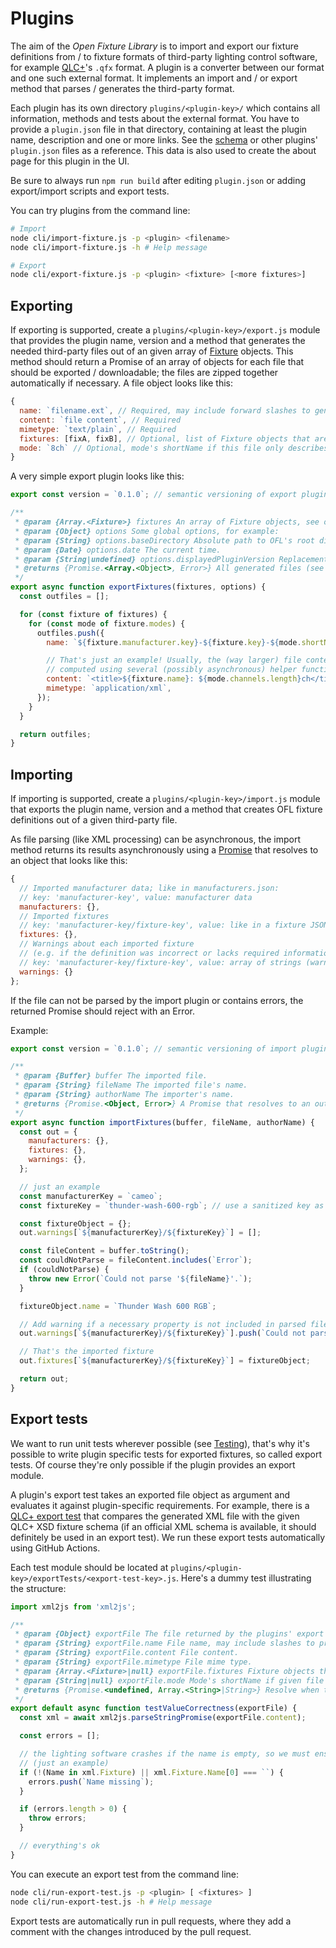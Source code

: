# Plugins

The aim of the *Open Fixture Library* is to import and export our fixture definitions from / to fixture formats of third-party lighting control software, for example [QLC+](https://github.com/mcallegari/qlcplus)'s `.qfx` format. A plugin is a converter between our format and one such external format. It implements an import and / or export method that parses / generates the third-party format.

Each plugin has its own directory `plugins/<plugin-key>/` which contains all information, methods and tests about the external format. You have to provide a `plugin.json` file in that directory, containing at least the plugin name, description and one or more links. See the [schema](../schemas/plugin.json) or other plugins' `plugin.json` files as a reference. This data is also used to create the about page for this plugin in the UI.

Be sure to always run `npm run build` after editing `plugin.json` or adding export/import scripts and export tests.

You can try plugins from the command line:

```bash
# Import
node cli/import-fixture.js -p <plugin> <filename>
node cli/import-fixture.js -h # Help message

# Export
node cli/export-fixture.js -p <plugin> <fixture> [<more fixtures>]
```

## Exporting

If exporting is supported, create a `plugins/<plugin-key>/export.js` module that provides the plugin name, version and a method that generates the needed third-party files out of an given array of [Fixture](model-api.md#Fixture) objects. This method should return a Promise of an array of objects for each file that should be exported / downloadable; the files are zipped together automatically if necessary. A file object looks like this:

<!-- eslint-skip -->
```js
{
  name: `filename.ext`, // Required, may include forward slashes to generate a folder structure
  content: `file content`, // Required
  mimetype: `text/plain`, // Required
  fixtures: [fixA, fixB], // Optional, list of Fixture objects that are described in this file; may be omitted if the file doesn't belong to any fixture (e.g. manufacturer information)
  mode: `8ch` // Optional, mode's shortName if this file only describes a single mode
}
```

A very simple export plugin looks like this:

```js
export const version = `0.1.0`; // semantic versioning of export plugin

/**
 * @param {Array.<Fixture>} fixtures An array of Fixture objects, see our fixture model
 * @param {Object} options Some global options, for example:
 * @param {String} options.baseDirectory Absolute path to OFL's root directory
 * @param {Date} options.date The current time.
 * @param {String|undefined} options.displayedPluginVersion Replacement for plugin version if the plugin version is used in export.
 * @returns {Promise.<Array.<Object>, Error>} All generated files (see file schema above)
 */
export async function exportFixtures(fixtures, options) {
  const outfiles = [];

  for (const fixture of fixtures) {
    for (const mode of fixture.modes) {
      outfiles.push({
        name: `${fixture.manufacturer.key}-${fixture.key}-${mode.shortName}.xml`,

        // That's just an example! Usually, the (way larger) file contents are
        // computed using several (possibly asynchronous) helper functions
        content: `<title>${fixture.name}: ${mode.channels.length}ch</title>`,
        mimetype: `application/xml`,
      });
    }
  }

  return outfiles;
}
```

## Importing

If importing is supported, create a `plugins/<plugin-key>/import.js` module that exports the plugin name, version and a method that creates OFL fixture definitions out of a given third-party file.

As file parsing (like XML processing) can be asynchronous, the import method returns its results asynchronously using a [Promise](https://developer.mozilla.org/de/docs/Web/JavaScript/Reference/Global_Objects/Promise) that resolves to an object that looks like this:

<!-- eslint-skip -->
```js
{
  // Imported manufacturer data; like in manufacturers.json:
  // key: 'manufacturer-key', value: manufacturer data
  manufacturers: {},
  // Imported fixtures
  // key: 'manufacturer-key/fixture-key', value: like in a fixture JSON
  fixtures: {},
  // Warnings about each imported fixture
  // (e.g. if the definition was incorrect or lacks required information)
  // key: 'manufacturer-key/fixture-key', value: array of strings (warning messages)
  warnings: {}
};
```

If the file can not be parsed by the import plugin or contains errors, the returned Promise should reject with an Error.

Example:

```js
export const version = `0.1.0`; // semantic versioning of import plugin

/**
 * @param {Buffer} buffer The imported file.
 * @param {String} fileName The imported file's name.
 * @param {String} authorName The importer's name.
 * @returns {Promise.<Object, Error>} A Promise that resolves to an out object (see above) or rejects with an error.
 */
export async function importFixtures(buffer, fileName, authorName) {
  const out = {
    manufacturers: {},
    fixtures: {},
    warnings: {},
  };

  // just an example
  const manufacturerKey = `cameo`;
  const fixtureKey = `thunder-wash-600-rgb`; // use a sanitized key as it's used as filename!

  const fixtureObject = {};
  out.warnings[`${manufacturerKey}/${fixtureKey}`] = [];

  const fileContent = buffer.toString();
  const couldNotParse = fileContent.includes(`Error`);
  if (couldNotParse) {
    throw new Error(`Could not parse '${fileName}'.`);
  }

  fixtureObject.name = `Thunder Wash 600 RGB`;

  // Add warning if a necessary property is not included in parsed file
  out.warnings[`${manufacturerKey}/${fixtureKey}`].push(`Could not parse categories, please specify them manually.`);

  // That's the imported fixture
  out.fixtures[`${manufacturerKey}/${fixtureKey}`] = fixtureObject;

  return out;
}
```

## Export tests

We want to run unit tests wherever possible (see [Testing](testing.md)), that's why it's possible to write plugin specific tests for exported fixtures, so called export tests. Of course they're only possible if the plugin provides an export module.

A plugin's export test takes an exported file object as argument and evaluates it against plugin-specific requirements. For example, there is a [QLC+ export test](../plugins/qlcplus_4.12.2/exportTests/xsd-schema-conformity.js) that compares the generated XML file with the given QLC+ XSD fixture schema (if an official XML schema is available, it should definitely be used in an export test). We run these export tests automatically using GitHub Actions.

Each test module should be located at `plugins/<plugin-key>/exportTests/<export-test-key>.js`. Here's a dummy test illustrating the structure:

```js
import xml2js from 'xml2js';

/**
 * @param {Object} exportFile The file returned by the plugins' export module.
 * @param {String} exportFile.name File name, may include slashes to provide a folder structure.
 * @param {String} exportFile.content File content.
 * @param {String} exportFile.mimetype File mime type.
 * @param {Array.<Fixture>|null} exportFile.fixtures Fixture objects that are described in given file; may be omitted if the file doesn't belong to any fixture (e.g. manufacturer information).
 * @param {String|null} exportFile.mode Mode's shortName if given file only describes a single mode.
 * @returns {Promise.<undefined, Array.<String>|String>} Resolve when the test passes or reject with an array of errors or one error if the test fails.
 */
export default async function testValueCorrectness(exportFile) {
  const xml = await xml2js.parseStringPromise(exportFile.content);

  const errors = [];

  // the lighting software crashes if the name is empty, so we must ensure that this won't happen
  // (just an example)
  if (!(Name in xml.Fixture) || xml.Fixture.Name[0] === ``) {
    errors.push(`Name missing`);
  }

  if (errors.length > 0) {
    throw errors;
  }

  // everything's ok
}
```

You can execute an export test from the command line:

```bash
node cli/run-export-test.js -p <plugin> [ <fixtures> ]
node cli/run-export-test.js -h # Help message
```

Export tests are automatically run in pull requests, where they add a comment with the changes introduced by the pull request.
